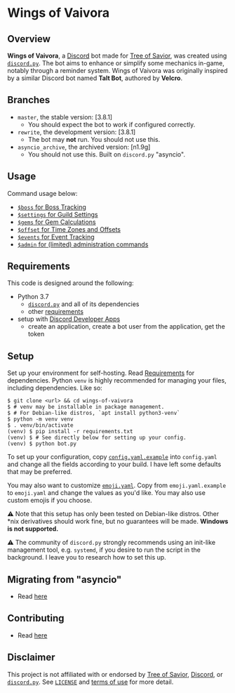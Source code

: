 # Wings of Vaivora

## Overview

**Wings of Vaivora**, a [Discord][discord] bot made for [Tree of Savior][tos], was created using [`discord.py`][discord.py]. The bot aims to enhance or simplify some mechanics in-game, notably through a reminder system. Wings of Vaivora was originally inspired by a similar Discord bot named **Talt Bot**, authored by **Velcro**.

## Branches

- `master`, the stable version: [3.8.1]
    - You should expect the bot to work if configured correctly.
- `rewrite`, the development version: [3.8.1]
    - The bot may **not** run. You should not use this.
- `asyncio_archive`, the archived version: [n1.9g]
    - You should not use this. Built on `discord.py` "asyncio".

## Usage

Command usage below:

- [`$boss` for Boss Tracking](docs/BOSS.md)
- [`$settings` for Guild Settings](docs/SETTINGS.md)
- [`$gems` for Gem Calculations](docs/GEMS.md)
- [`$offset` for Time Zones and Offsets](docs/OFFSET.md)
- [`$events` for Event Tracking](docs/EVENTS.md)
- [`$admin` for (limited) administration commands](docs/ADMIN.md)

## Requirements

This code is designed around the following:

- Python 3.7
    - [`discord.py`][discord.py] and all of its dependencies
    - other [requirements](requirements.txt)
- setup with [Discord Developer Apps][dev]
    - create an application, create a bot user from the application, get the token

## Setup

Set up your environment for self-hosting. Read [Requirements](#Requirements) for dependencies.
Python `venv` is highly recommended for managing your files, including dependencies.
Like so:

```
$ git clone <url> && cd wings-of-vaivora
$ # venv may be installable in package management.
$ # For Debian-like distros, `apt install python3-venv`
$ python -m venv venv
$ . venv/bin/activate
(venv) $ pip install -r requirements.txt
(venv) $ # See directly below for setting up your config.
(venv) $ python bot.py
```

To set up your configuration, copy [`config.yaml.example`](config.yaml.example) into `config.yaml` and change all the fields according to your build. I have left some defaults that may be preferred.

You may also want to customize [`emoji.yaml`](emoji.yaml.example). Copy from `emoji.yaml.example` to `emoji.yaml` and change the values as you'd like. You may also use custom emojis if you choose.

⚠ Note that this setup has only been tested on Debian-like distros. Other \*nix derivatives should work fine, but no guarantees will be made. **Windows is not supported.**

⚠ The community of `discord.py` strongly recommends using an init-like management tool, e.g. `systemd`, if you desire to run the script in the background. I leave you to research how to set this up.

## Migrating from "asyncio"
- Read [here](docs/MIGRATING.md)

## Contributing
- Read [here](docs/CONTRIBUTING.md)

## Disclaimer

This project is not affiliated with or endorsed by [Tree of Savior][tos], [Discord][discord], or [`discord.py`][discord.py]. See [`LICENSE`](LICENSE) and [terms of use](TERMS.md) for more detail.


[tos]: https://treeofsavior.com/
[discord]: https://discordapp.com/
[discord.py]: https://github.com/Rapptz/discord.py
[api]: http://discordpy.readthedocs.io/en/latest/api.html
[dev]: https://discordapp.com/developers/applications/me